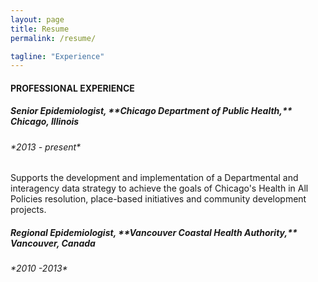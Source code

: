```yaml
---
layout: page
title: Resume
permalink: /resume/

tagline: "Experience"
---
```



<h4>PROFESSIONAL EXPERIENCE</h4>

<h5>Senior Epidemiologist, **Chicago Department of Public Health,** Chicago, Illinois</h5>
<h6>*2013 - present*</h6>

Supports the development and implementation of a Departmental and interagency data strategy to achieve the goals of Chicago's Health in All Policies resolution, place-based initiatives and community development projects. 


<h5>Regional Epidemiologist, **Vancouver Coastal Health Authority,** Vancouver, Canada </h5>
<h6>*2010 -2013*</h6> 
